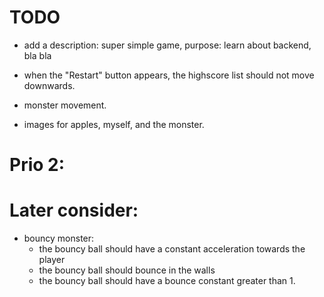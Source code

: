# TODO
- add a description: super simple game, purpose: learn about backend, bla bla
- when the "Restart" button appears, the highscore list should not move downwards.

- monster movement.
- images for apples, myself, and the monster.



# Prio 2:



# Later consider:
- bouncy monster:
  - the bouncy ball should have a constant acceleration towards the player
  - the bouncy ball should bounce in the walls
  - the bouncy ball should have a bounce constant greater than 1.






